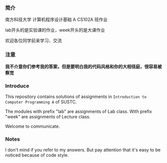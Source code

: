 ### 简介
南方科技大学 计算机程序设计基础 A CS102A 班作业

lab开头的是实验课的作业，week开头的是大课作业

欢迎各位同学前来学习、交流

### 注意

**我不介意你们参考我的答案，但是要明白我的代码风格和你的大相径庭，很容易被察觉**

### Introduce

This repository contains solutions of assignments in `Introduction to Computer Programming A` of SUSTC.

The modules with prefix "lab" are assignments of Lab class.
With prefix "week" are assignments of Lecture class.

Welcome to communicate.

### Notes

I don't mind if you refer to my answers.
But pay attention that it's easy to be noticed because of code style.